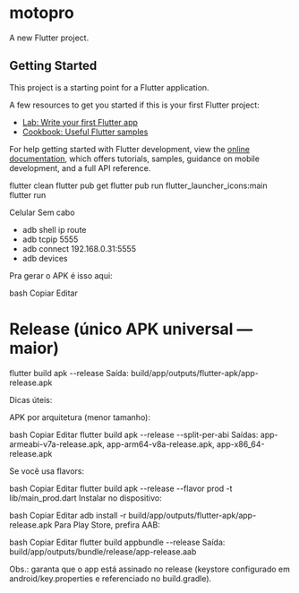 # motopro

A new Flutter project.

## Getting Started

This project is a starting point for a Flutter application.

A few resources to get you started if this is your first Flutter project:

- [Lab: Write your first Flutter app](https://docs.flutter.dev/get-started/codelab)
- [Cookbook: Useful Flutter samples](https://docs.flutter.dev/cookbook)

For help getting started with Flutter development, view the
[online documentation](https://docs.flutter.dev/), which offers tutorials,
samples, guidance on mobile development, and a full API reference.

flutter clean
flutter pub get
flutter pub run flutter_launcher_icons:main
flutter run

Celular Sem cabo

- adb shell ip route
- adb tcpip 5555
- adb connect 192.168.0.31:5555 
- adb devices



Pra gerar o APK é isso aqui:

bash
Copiar
Editar
# Release (único APK universal — maior)
flutter build apk --release
Saída: build/app/outputs/flutter-apk/app-release.apk

Dicas úteis:

APK por arquitetura (menor tamanho):

bash
Copiar
Editar
flutter build apk --release --split-per-abi
Saídas:
app-armeabi-v7a-release.apk, app-arm64-v8a-release.apk, app-x86_64-release.apk

Se você usa flavors:

bash
Copiar
Editar
flutter build apk --release --flavor prod -t lib/main_prod.dart
Instalar no dispositivo:

bash
Copiar
Editar
adb install -r build/app/outputs/flutter-apk/app-release.apk
Para Play Store, prefira AAB:

bash
Copiar
Editar
flutter build appbundle --release
Saída: build/app/outputs/bundle/release/app-release.aab

Obs.: garanta que o app está assinado no release (keystore configurado em android/key.properties e referenciado no build.gradle).